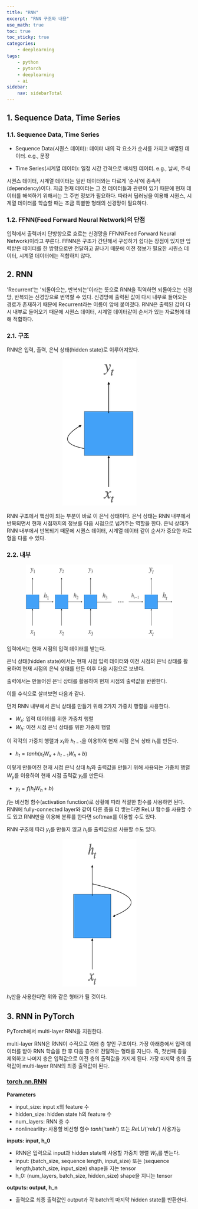 ```yaml
---
title: "RNN"
excerpt: "RNN 구조와 내용"
use_math: true
toc: true
toc_sticky: true
categories:
    - deeplearning
tags:
    - python
    - pytorch
    - deeplearning
    - ai
sidebar:
    nav: sidebarTotal
---
```


## 1. Sequence Data, Time Series

### 1.1. Sequence Data, Time Series

-   Sequence Data(시퀀스 데이터): 데이터 내의 각 요소가 순서를 가지고 배열된 데이터. e.g., 문장

-   Time Series(시계열 데이터): 일정 시간 간격으로 배치된 데이터. e.g., 날씨, 주식

시퀀스 데이터, 시계열 데이터는 일반 데이터와는 다르게 '순서'에 종속적(dependency)이다.
지금 현재 데이터는 그 전 데이터들과 관련이 있기 때문에 현재 데이터를 해석하기 위해서는 그 주변 정보가 필요하다. 따라서 딥러닝을 이용해 시퀀스, 시계열 데이터를 학습할 때는 조금 특별한 형태의 신경망이 필요하다.

### 1.2. FFNN(Feed Forward Neural Network)의 단점

입력에서 출력까지 단방향으로 흐르는 신경망을 FFNN(Feed Forward Neural Network)이라고 부른다.
FFNN은 구조가 간단해서 구성하기 쉽다는 장점이 있지만 입력받은 데이터를 한 방향으로만 전달하고 끝나기 때문에 이전 정보가 필요한 시퀀스 데이터, 시계열 데이터에는 적합하지 않다.

## 2. RNN

'Recurrent'는 '되돌아오는, 반복되는'이라는 뜻으로 RNN을 직역하면 되돌아오는 신경망, 반복되는 신경망으로 번역할 수 있다. 신경망에 출력된 값이 다시 내부로 들어오는 경로가 존재하기 때문에 Recurrent라는 이름이 앞에 붙여졌다. RNN은 출력된 값이 다시 내부로 들어오기 때문에 시퀀스 데이터, 시계열 데이터같이 순서가 있는 자료형에 대해 적합하다.

### 2.1. 구조

RNN은 입력, 출력, 은닉 상태(hidden state)로 이루어져있다.

<center><img width='200' height='400' src="/assets/image/rnn/rnn1.png"></center>

RNN 구조에서 핵심이 되는 부분이 바로 이 은닉 상태이다.
은닉 상태는 RNN 내부에서 반복되면서 현재 시점까지의 정보를 다음 시점으로 넘겨주는 역할을 한다.
은닉 상태가 RNN 내부에서 반복되기 때문에 시퀀스 데이터, 시계열 데이터 같이 순서가 중요한 자료형을 다룰 수 있다.

### 2.2. 내부

<center><img width='400' height='200' src="/assets/image/rnn/rnn2.png"></center>

입력에서는 현재 시점의 입력 데이터를 받는다.

은닉 상태(hidden state)에서는 현재 시점 입력 데이터와 이전 시점의 은닉 상태를 활용하여 현재 시점의 은닉 상태를 만든 이후 다음 시점으로 보낸다.

출력에서는 만들어진 은닉 상태를 활용하여 현재 시점의 출력값을 반환한다.

이를 수식으로 살펴보면 다음과 같다.

먼저 RNN 내부에서 은닉 상태를 만들기 위해 2가지 가중치 행렬을 사용한다.

-   $W_x$: 입력 데이터를 위한 가중치 행렬
-   $W_h$: 이전 시점 은닉 상태를 위한 가중치 행렬

이 각각의 가중치 행렬과 $x_t$와 $h_{t-1}$을 이용하여 현재 시점 은닉 상태 $h_t$를 만든다.

-   $h_t = tanh(x_tW_x + h_{t-1}W_h + b)$

이렇게 만들어진 현재 시점 은닉 상태 $h_t$와 출력값을 만들기 위해 사용되는 가중치 행렬 $W_y$를 이용하여 현재 시점 출력값 $y_t$를 만든다.

-   $y_t = f(h_tW_h + b)$

$f$는 비선형 함수(activation function)로 상황에 따라 적절한 함수를 사용하면 된다.
RNN에 fully-connected layer와 같이 다른 층을 더 쌓는다면 ReLU 함수를 사용할 수도 있고 RNN만을 이용해 분류를 한다면 softmax를 이용할 수도 있다.

RNN 구조에 따라 $y_t$를 만들지 않고 $h_t$를 출력값으로 사용할 수도 있다.

<center><img width='200' height='400' src="/assets/image/rnn/rnn3.png"></center>

$h_t$만을 사용한다면 위와 같은 형태가 될 것이다.

## 3. RNN in PyTorch

PyTorch에서 multi-layer RNN을 지원한다.

multi-layer RNN은 RNN이 수직으로 여러 층 쌓인 구조이다. 가장 아래층에서 입력 데이터를 받아 RNN 학습을 한 후 다음 층으로 전달하는 형태를 지닌다. 즉, 첫번째 층을 제외하고 나머지 층은 입력값으로 이전 층의 출력값을 가지게 된다. 가장 마지막 층의 출력값이 multi-layer RNN의 최종 출력값이 된다.

### [torch.nn.RNN](https://pytorch.org/docs/stable/generated/torch.nn.RNN.html#torch.nn.RNN)

**Parameters**

-   input_size: input x의 feature 수
-   hidden_size: hidden state h의 feature 수
-   num_layers: RNN 층 수
-   nonlinearlity: 사용할 비선형 함수 $tanh$('tanh') 또는 $ReLU$('relu') 사용가능

**inputs: input, h_0**

-   RNN은 입력으로 input과 hidden state에 사용할 가중치 행렬 $W_h$를 받는다.
-   input: (batch_size, sequence length, input_size) 또는 (sequence length,batch_size, input_size) shape을 지는 tensor
-   h_0: (num_layers, batch_size, hidden_size) shape을 지니는 tensor

**outputs: output, h_n**

-   출력으로 최종 출력값인 output과 각 batch의 마지막 hidden state를 반환한다.
